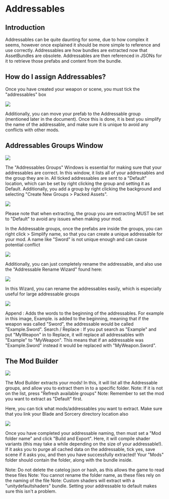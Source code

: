 # Addressables

## Introduction

Addressables can be quite daunting for some, due to how complex it seems, however once explained it should be more simple to reference and use correctly. 
Addressables are how bundles are extracted now that AssetBundles are obsolete. Addressables are then referenced in JSONs for it to retrieve those prefabs and content from the bundle.

## How do I assign Addressables?

Once you have created your weapon or scene, you must tick the "addressables" box

![](https://i.imgur.com/anhun7k.png)

Additionally, you can move your prefab to the Addressable group (mentioned later in the document). 
Once this is done, it is best you simplify the name of the addressable, and make sure it is unique to avoid any conflicts with other mods. 

## Addressables Groups Window

![](https://i.imgur.com/ID97zih.png)

The "Addressables Groups" Windows is essential for making sure that your addressables are correct. In this window, it lists all of your addressables and the group they are in. All ticked addressables are sent to a "Default" location, which can be set by right clicking the group and setting it as Default. Additionally, you add a group by right clicking the background and selecting "Create New Groups > Packed Assets".

![](https://i.imgur.com/Rmq2GVE.png)

Please note that when extracting, the group you are extracting MUST be set to "Default" to avoid any issues when making your mod.

In the Addressable groups, once the prefabs are inside the groups, you can right click > Simplify name, so that you can create a unique addressable for your mod. A name like "Sword" is not unique enough and can cause potential conflict

![](https://i.imgur.com/r2clOMS.png)

Additionally, you can just completely rename the addressable, and also use the "Addressable Rename Wizard" found here:

![](https://i.imgur.com/dhOCkHJ.png)

In this Wizard, you can rename the addressables easily, which is especially useful for large addressable groups

![](https://i.imgur.com/CtFnoAW.png)

Append : Adds the words to the beginning of the addressables. For example in this image, Example. is added to the beginning, meaning that if the weapon was called "Sword", the addressable would be called "Example.Sword".
Search / Replace : If you put search as "Example" and put "MyWeapon" in to Replace, it will replace all addressables with "Example" to "MyWeapon". This means that if an addressable was "Example.Sword" instead it would be replaced with "MyWeapon.Sword".

## The Mod Builder

![](https://i.imgur.com/0dvZ65j.png)

The Mod Builder extracts your mods! In this, it will list all the Addressable groups, and allow you to extract them in to a specific folder. 
Note: If it is not on the list, press "Refresh available groups"
Note: Remember to set the mod you want to extract as "Default" first.

Here, you can tick what mods/addressables you want to extract. Make sure that you link your Blade and Sorcery directory location also

![](https://i.imgur.com/PeVH6DB.png)

Once you have completed your addressable naming, then must set a "Mod folder name" and click "Build and Export". Here, it will compile shader variants (this may take a while depending on the size of your addressable!). If it asks you to purge all cached data on the addressable, tick yes, save scene if it asks you, and then you have successfully extracted! Your "Mods" folder should contain the folder, along with the bundle inside. 

Note: Do not delete the catelog json or hash, as this allows the game to read these files
Note: You cannot rename the folder name, as these files rely on the naming of the file
Note: Custom shaders will extract with a "unitydefaultshaders" bundle. Setting your addressable to default makes sure this isn't a problem.